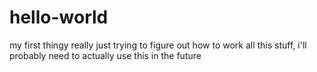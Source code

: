 # hello-world
my first thingy
really just trying to figure out how to work all this stuff, i'll probably need to actually use this in the future
